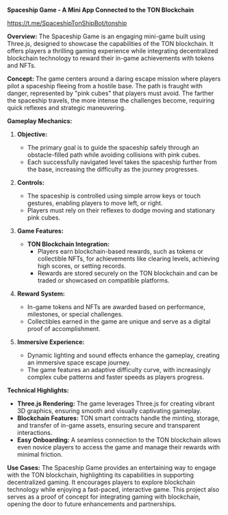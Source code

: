 **Spaceship Game - A Mini App Connected to the TON Blockchain**

https://t.me/SpaceshipTonShipBot/tonship

**Overview:**
The Spaceship Game is an engaging mini-game built using Three.js, designed to showcase the capabilities of the TON blockchain. It offers players a thrilling gaming experience while integrating decentralized blockchain technology to reward their in-game achievements with tokens and NFTs.

**Concept:**
The game centers around a daring escape mission where players pilot a spaceship fleeing from a hostile base. The path is fraught with danger, represented by "pink cubes" that players must avoid. The farther the spaceship travels, the more intense the challenges become, requiring quick reflexes and strategic maneuvering.

**Gameplay Mechanics:**

1. **Objective:**
   - The primary goal is to guide the spaceship safely through an obstacle-filled path while avoiding collisions with pink cubes.
   - Each successfully navigated level takes the spaceship further from the base, increasing the difficulty as the journey progresses.

2. **Controls:**
   - The spaceship is controlled using simple arrow keys or touch gestures, enabling players to move left, or right.
   - Players must rely on their reflexes to dodge moving and stationary pink cubes.

3. **Game Features:**
   - **TON Blockchain Integration:** 
     - Players earn blockchain-based rewards, such as tokens or collectible NFTs, for achievements like clearing levels, achieving high scores, or setting records.
     - Rewards are stored securely on the TON blockchain and can be traded or showcased on compatible platforms.

4. **Reward System:**
   - In-game tokens and NFTs are awarded based on performance, milestones, or special challenges.
   - Collectibles earned in the game are unique and serve as a digital proof of accomplishment.

5. **Immersive Experience:**
   - Dynamic lighting and sound effects enhance the gameplay, creating an immersive space escape journey.
   - The game features an adaptive difficulty curve, with increasingly complex cube patterns and faster speeds as players progress.

**Technical Highlights:**

- **Three.js Rendering:** The game leverages Three.js for creating vibrant 3D graphics, ensuring smooth and visually captivating gameplay.
- **Blockchain Features:** TON smart contracts handle the minting, storage, and transfer of in-game assets, ensuring secure and transparent interactions.
- **Easy Onboarding:** A seamless connection to the TON blockchain allows even novice players to access the game and manage their rewards with minimal friction.

**Use Cases:**
The Spaceship Game provides an entertaining way to engage with the TON blockchain, highlighting its capabilities in supporting decentralized gaming. It encourages players to explore blockchain technology while enjoying a fast-paced, interactive game. This project also serves as a proof of concept for integrating gaming with blockchain, opening the door to future enhancements and partnerships.
